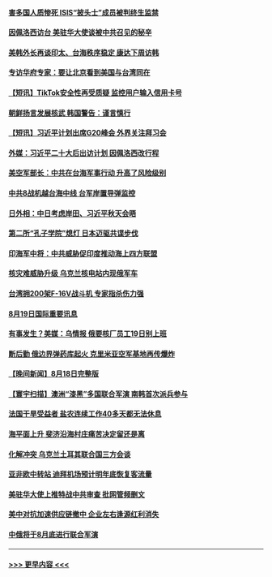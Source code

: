 #### [害多国人质惨死  ISIS“披头士”成员被判终生监禁](../pages/prog202/a103506633.md?t=08200751) 
#### [因佩洛西访台 美驻华大使谈被中共召见的秘辛](../pages/prog202/a103506624.md?t=08200751) 
#### [美韩外长再谈印太、台海秩序稳定 康达下周访韩](../pages/prog202/a103506491.md?t=08200751) 
#### [专访华府专家：要让北京看到美国与台湾同在](../pages/prog202/a103506503.md?t=08200751) 
#### [【短讯】TikTok安全性再受质疑 监控用户输入信用卡号](../pages/prog202/a103506507.md?t=08200751) 
#### [朝鲜扬言发展核武 韩国警告：谨言慎行](../pages/prog202/a103506499.md?t=08200751) 
#### [【短讯】习近平计划出席G20峰会 外界关注拜习会](../pages/prog202/a103506525.md?t=08200751) 
#### [外媒：习近平二十大后出访计划 因佩洛西改行程](../pages/prog202/a103506411.md?t=08200751) 
#### [美空军部长：中共在台海军事行动 升高了风险级别](../pages/prog202/a103506380.md?t=08200751) 
#### [中共8战机越台海中线 台军岸置导弹监控](../pages/prog202/a103506367.md?t=08200751) 
#### [日外相：中日考虑岸田、习近平秋天会晤](../pages/prog202/a103506353.md?t=08200751) 
#### [第二所“孔子学院”熄灯 日本迈驱共谍步伐](../pages/prog202/a103506231.md?t=08200751) 
#### [印海军中将：中共威胁促印度推动海上四方联盟](../pages/prog202/a103506219.md?t=08200751) 
#### [核灾难威胁升级 乌克兰核电站内现俄军车](../pages/prog202/a103506214.md?t=08200751) 
#### [台湾拥200架F-16V战斗机 专家指杀伤力强](../pages/prog202/a103506207.md?t=08200751) 
#### [8月19日国际重要讯息](../pages/prog202/a103506223.md?t=08200751) 
#### [有事发生？美媒：乌情报 俄要核厂员工19日别上班](../pages/prog202/a103506157.md?t=08200751) 
#### [断后勤 俄边界弹药库起火 克里米亚空军基地再传爆炸](../pages/prog202/a103506135.md?t=08200751) 
#### [【晚间新闻】8月18日完整版](../pages/prog202/a103505953.md?t=08200751) 
#### [【寰宇扫描】澳洲“漆黑”多国联合军演 南韩首次派兵参与](../pages/prog202/a103506032.md?t=08200751) 
#### [法国干旱受益者 盐农连续工作40多天都无法休息](../pages/prog202/a103506060.md?t=08200751) 
#### [海平面上升 斐济沿海村庄痛苦决定留还是离](../pages/prog202/a103506044.md?t=08200751) 
#### [化解冲突 乌克兰土耳其联合国三方会谈](../pages/prog202/a103505826.md?t=08200751) 
#### [亚非欧中转站 迪拜机场预计明年底恢复客流量](../pages/prog202/a103505835.md?t=08200751) 
#### [美驻华大使上推特战中共审查 批网管频删文](../pages/prog202/a103505713.md?t=08200751) 
#### [美中对抗加速供应链撤中 企业左右逢源红利消失](../pages/prog202/a103505684.md?t=08200751) 
#### [中俄将于8月底进行联合军演](../pages/prog202/a103505694.md?t=08200751) 

----
#### [ >>> 更早内容 <<< ](../indexes/prog202-earlier.md)

